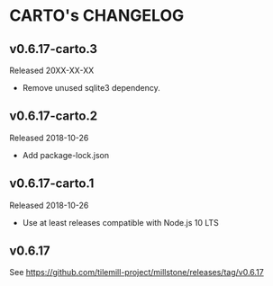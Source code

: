 # CARTO's CHANGELOG

## v0.6.17-carto.3
Released 20XX-XX-XX

- Remove unused sqlite3 dependency.

## v0.6.17-carto.2
Released 2018-10-26

- Add package-lock.json


## v0.6.17-carto.1
Released 2018-10-26

- Use at least releases compatible with Node.js 10 LTS


## v0.6.17

See https://github.com/tilemill-project/millstone/releases/tag/v0.6.17

